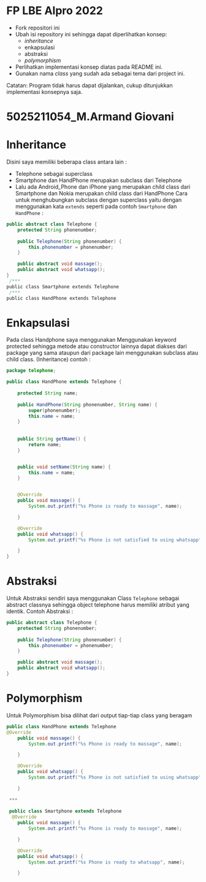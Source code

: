 # FP LBE Alpro 2022

- Fork repositori ini
- Ubah isi repository ini sehingga dapat diperlihatkan konsep:
  - *inheritance*
  - enkapsulasi
  - abstraksi
  - *polymorphism*
- Perlihatkan implementasi konsep diatas pada README ini.
- Gunakan nama *class* yang sudah ada sebagai tema dari project ini.

Catatan: Program tidak harus dapat dijalankan, cukup ditunjukkan implementasi konsepnya saja.
# 5025211054_M.Armand Giovani
# Inheritance 
  Disini saya memiliki beberapa class antara lain :
- Telephone sebagai superclass
- Smartphone dan  HandPhone merupakan subclass dari Telephone
- Lalu ada Android_Phone dan iPhone yang merupakan child class dari Smartphone dan Nokia merupakan child class dari HandPhone
Cara untuk menghubungkan subclass dengan superclass yaitu dengan menggunakan kata `extends`
seperti pada contoh `Smartphone` dan `HandPhone` :
```java
public abstract class Telephone {
	protected String phonenumber;
	
	public Telephone(String phonenumber) {
		this.phonenumber = phonenumber;
	}

	public abstract void massage();
	public abstract void whatsapp();
}
 /***
public class Smartphone extends Telephone 
 /***
public class HandPhone extends Telephone
```

# Enkapsulasi
Pada class Handphone saya menggunakan Menggunakan keyword protected sehingga metode atau constructor lainnya dapat diakses dari package yang sama ataupun dari package lain menggunakan subclass atau child class. (Inheritance)
contoh :
```java
package telephone;

public class HandPhone extends Telephone {
	
	protected String name;
	
	public HandPhone(String phonenumber, String name) {
		super(phonenumber);
		this.name = name;
	}
	
	
	public String getName() {
		return name;
	}


	public void setName(String name) {
		this.name = name;
	}


	@Override
	public void massage() {
		System.out.printf("%s Phone is ready to massage", name);

	}

	@Override
	public void whatsapp() {
		System.out.printf("%s Phone is not satisfied to using whatsapp", name);

	}
}
```

# Abstraksi
Untuk Abstraksi sendiri saya menggunakan Class `Telephone` sebagai abstract classnya sehingga object telephone harus memiliki atribut yang identik.
Contoh Abstraksi :
```java 
public abstract class Telephone {
	protected String phonenumber;
	
	public Telephone(String phonenumber) {
		this.phonenumber = phonenumber;
	}

	public abstract void massage();
	public abstract void whatsapp();
}
```

# Polymorphism
Untuk Polymorphism bisa dilihat dari output tiap-tiap class yang beragam
```java
public class HandPhone extends Telephone 
@Override
	public void massage() {
		System.out.printf("%s Phone is ready to massage", name);

	}

	@Override
	public void whatsapp() {
		System.out.printf("%s Phone is not satisfied to using whatsapp", name);

	}
  
 ***
 
 public class Smartphone extends Telephone
  @Override
	public void massage() {
		System.out.printf("%s Phone is ready to massage", name);

	}

	@Override
	public void whatsapp() {
		System.out.printf("%s Phone is ready to whatsapp", name);

	}
```
